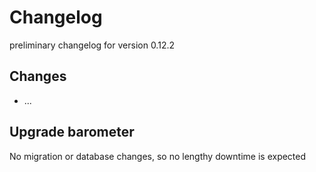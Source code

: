 # Changelog

preliminary changelog for version 0.12.2

## Changes

- ...

## Upgrade barometer

No migration or database changes, so no lengthy downtime is expected